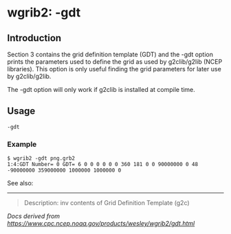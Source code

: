 # wgrib2: -gdt

## Introduction

Section 3 contains the grid definition template (GDT)
and the -gdt option prints the
parameters used to define the grid as
used by g2clib/g2lib (NCEP libraries). This option is
only useful finding the grid parameters for later use
by g2clib/g2lib.

The -gdt option will only
work if g2clib is installed at compile time.

## Usage

```
-gdt
```

### Example

```
$ wgrib2 -gdt png.grb2
1:4:GDT Number= 0 GDT= 6 0 0 0 0 0 0 360 181 0 0 90000000 0 48 -90000000 359000000 1000000 1000000 0
```

See also:

---

> Description: inv contents of Grid Definition Template (g2c)

_Docs derived from <https://www.cpc.ncep.noaa.gov/products/wesley/wgrib2/gdt.html>_
